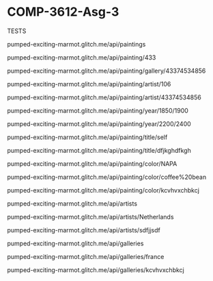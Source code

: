# COMP-3612-Asg-3

TESTS

pumped-exciting-marmot.glitch.me/api/paintings

pumped-exciting-marmot.glitch.me/api/painting/433

pumped-exciting-marmot.glitch.me/api/painting/gallery/43374534856

pumped-exciting-marmot.glitch.me/api/painting/artist/106

pumped-exciting-marmot.glitch.me/api/painting/artist/43374534856

pumped-exciting-marmot.glitch.me/api/painting/year/1850/1900

pumped-exciting-marmot.glitch.me/api/painting/year/2200/2400

pumped-exciting-marmot.glitch.me/api/painting/title/self

pumped-exciting-marmot.glitch.me/api/painting/title/dfjkghdfkgh

pumped-exciting-marmot.glitch.me/api/painting/color/NAPA

pumped-exciting-marmot.glitch.me/api/painting/color/coffee%20bean

pumped-exciting-marmot.glitch.me/api/painting/color/kcvhvxchbkcj

pumped-exciting-marmot.glitch.me/api/artists

pumped-exciting-marmot.glitch.me/api/artists/Netherlands

pumped-exciting-marmot.glitch.me/api/artists/sdfjjsdf

pumped-exciting-marmot.glitch.me/api/galleries

pumped-exciting-marmot.glitch.me/api/galleries/france

pumped-exciting-marmot.glitch.me/api/galleries/kcvhvxchbkcj
